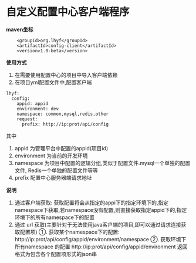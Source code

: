 # 自定义配置中心客户端程序

**maven坐标**

```
    <groupId>org.lhyf</groupId>
    <artifactId>config-client</artifactId>
    <version>1.0-beta</version>
```


**使用方式**

1. 在需要使用配置中心的项目中导入客户端依赖
2. 在项目yml配置文件中,配置客户端
```$xslt
lhyf:
  config:
    appid: appid
    environment: dev
    namespace: common,mysql,redis,other
    request:
      prefix: http://ip:prot/api/config

```

其中
1. appid 为管理平台中配置的appid(项目id)
2. environment 为当前的开发环境
3. namespace 为项目中配置的逻辑分组,类似于配置文件.mysql一个单独的配置文件,
Redis一个单独的配置文件等等
4. prefix 配置中心服务器端请求地址

**说明**
1. 通过客户端获取: 获取配置将会从指定的appi下的指定环境下的,指定namespace下获取,若namespace没有配置,则直接获取指定appid下的,指定环境下的所有namespace下的配置
2. 通过 url 获取(主要针对于无法使用java客户端的项目,即可以通过请求连接获取配置项)
 ①. 获取某个namespace下的配置: http://ip:prot/api/config/appid/environment/namespace
 ②. 获取环境下所有namespace 的配置 http://ip:prot/api/config/appid/environment
返回格式为包含各个配置项形式的json串